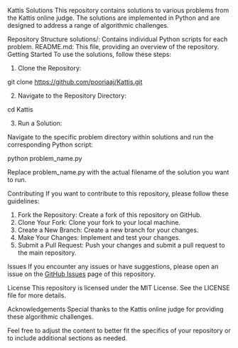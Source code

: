 Kattis Solutions
This repository contains solutions to various problems from the Kattis online judge. The solutions are implemented in Python and are designed to address a range of algorithmic challenges.

Repository Structure
solutions/: Contains individual Python scripts for each problem.
README.md: This file, providing an overview of the repository.
Getting Started
To use the solutions, follow these steps:

1. Clone the Repository:

   
git clone https://github.com/pooriaaj/Kattis.git


2. Navigate to the Repository Directory:


cd Kattis


3. Run a Solution:


Navigate to the specific problem directory within solutions and run the corresponding Python script:


python problem_name.py


Replace problem_name.py with the actual filename of the solution you want to run.

Contributing
If you want to contribute to this repository, please follow these guidelines:

1. Fork the Repository: Create a fork of this repository on GitHub.
2. Clone Your Fork: Clone your fork to your local machine.
3. Create a New Branch: Create a new branch for your changes.
4. Make Your Changes: Implement and test your changes.
5. Submit a Pull Request: Push your changes and submit a pull request to the main repository.

Issues
If you encounter any issues or have suggestions, please open an issue on the [GitHub Issues](https://github.com/pooriaaj/Kattis/issues) page of this repository.

License
This repository is licensed under the MIT License. See the LICENSE file for more details.

Acknowledgements
Special thanks to the Kattis online judge for providing these algorithmic challenges.

Feel free to adjust the content to better fit the specifics of your repository or to include additional sections as needed.

